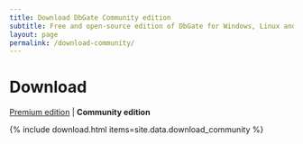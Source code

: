 ```yaml
---
title: Download DbGate Community edition
subtitle: Free and open-source edition of DbGate for Windows, Linux and Mac and Web
layout: page
permalink: /download-community/
---
```


# Download

[Premium edition](/download) \| **Community edition**

{% include download.html items=site.data.download_community  %}
